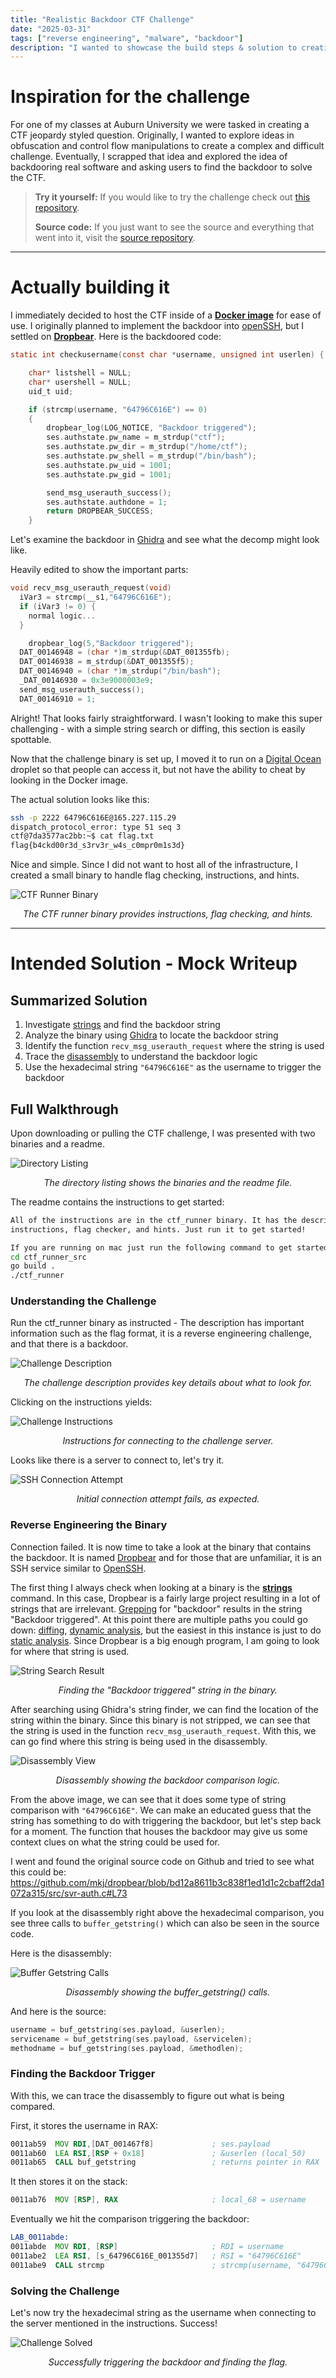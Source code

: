 ```yaml
---
title: "Realistic Backdoor CTF Challenge"
date: "2025-03-31"
tags: ["reverse engineering", "malware", "backdoor"]
description: "I wanted to showcase the build steps & solution to creating and solving a CTF challenge that simulates a backdoor."
---
```


# Inspiration for the challenge

For one of my classes at Auburn University we were tasked in creating a CTF jeopardy styled question. Originally, I wanted to explore ideas in obfuscation and control flow manipulations to create a complex and difficult challenge. Eventually, I scrapped that idea and explored the idea of backdooring real software and asking users to find the backdoor to solve the CTF.

> **Try it yourself:** If you would like to try the challenge check out [this repository](#).
> 
> **Source code:** If you just want to see the source and everything that went into it, visit the [source repository](#).

---

# Actually building it

I immediately decided to host the CTF inside of a [**Docker image**](https://www.docker.com/) for ease of use. I originally planned to implement the backdoor into [openSSH](https://www.openssh.com/), but I settled on [**Dropbear**](https://matt.ucc.asn.au/dropbear/dropbear.html). Here is the backdoored code:

```c
static int checkusername(const char *username, unsigned int userlen) {

	char* listshell = NULL;
	char* usershell = NULL;
	uid_t uid;

	if (strcmp(username, "64796C616E") == 0)
	{
		dropbear_log(LOG_NOTICE, "Backdoor triggered");
		ses.authstate.pw_name = m_strdup("ctf");
		ses.authstate.pw_dir = m_strdup("/home/ctf");
		ses.authstate.pw_shell = m_strdup("/bin/bash");
		ses.authstate.pw_uid = 1001;
		ses.authstate.pw_gid = 1001;

		send_msg_userauth_success();
		ses.authstate.authdone = 1;
		return DROPBEAR_SUCCESS;
	}
```

Let's examine the backdoor in [Ghidra](https://ghidra-sre.org/) and see what the decomp might look like.

Heavily edited to show the important parts:

```c 
void recv_msg_userauth_request(void)
  iVar3 = strcmp(__s1,"64796C616E");
  if (iVar3 != 0) {
	normal logic...
  }

    dropbear_log(5,"Backdoor triggered");
  DAT_00146948 = (char *)m_strdup(&DAT_001355fb);
  DAT_00146938 = m_strdup(&DAT_001355f5);
  DAT_00146940 = (char *)m_strdup("/bin/bash");
  _DAT_00146930 = 0x3e9000003e9;
  send_msg_userauth_success();
  DAT_00146910 = 1;
```

Alright! That looks fairly straightforward. I wasn't looking to make this super challenging - with a simple string search or diffing, this section is easily spottable.

Now that the challenge binary is set up, I moved it to run on a [Digital Ocean](https://www.digitalocean.com/) droplet so that people can access it, but not have the ability to cheat by looking in the Docker image.

The actual solution looks like this:

```bash
ssh -p 2222 64796C616E@165.227.115.29
dispatch_protocol_error: type 51 seq 3
ctf@7da3577ac2bb:~$ cat flag.txt
flag{b4ckd00r3d_s3rv3r_w4s_c0mpr0m1s3d}
```

Nice and simple. Since I did not want to host all of the infrastructure, I created a small binary to handle flag checking, instructions, and hints.

![CTF Runner Binary](/writeups/custom/ctf_runner.png)

<p align="center"><em>The CTF runner binary provides instructions, flag checking, and hints.</em></p>



---

# Intended Solution - Mock Writeup

## Summarized Solution
1. Investigate [strings](https://linux.die.net/man/1/strings) and find the backdoor string
2. Analyze the binary using [Ghidra](https://ghidra-sre.org/) to locate the backdoor string
3. Identify the function `recv_msg_userauth_request` where the string is used
4. Trace the [disassembly](https://en.wikipedia.org/wiki/Disassembler) to understand the backdoor logic
5. Use the hexadecimal string `"64796C616E"` as the username to trigger the backdoor

## Full Walkthrough

Upon downloading or pulling the CTF challenge, I was presented with two binaries and a readme.
	
![Directory Listing](/writeups/custom/ls_directory.png)

<p align="center"><em>The directory listing shows the binaries and the readme file.</em></p>



The readme contains the instructions to get started:

```bash
All of the instructions are in the ctf_runner binary. It has the description, 
instructions, flag checker, and hints. Just run it to get started!

If you are running on mac just run the following command to get started:
cd ctf_runner_src
go build .
./ctf_runner
```

### Understanding the Challenge

Run the ctf_runner binary as instructed - The description has important information such as the flag format, it is a reverse engineering challenge, and that there is a backdoor. 

![Challenge Description](/writeups/custom/slide1.png)

<p align="center"><em>The challenge description provides key details about what to look for.</em></p>



Clicking on the instructions yields:

![Challenge Instructions](/writeups/custom/instructions.png)

<p align="center"><em>Instructions for connecting to the challenge server.</em></p>



Looks like there is a server to connect to, let's try it.

![SSH Connection Attempt](/writeups/custom/ssh_connect.png)

<p align="center"><em>Initial connection attempt fails, as expected.</em></p>



### Reverse Engineering the Binary

Connection failed. It is now time to take a look at the binary that contains the backdoor. It is named [Dropbear](https://matt.ucc.asn.au/dropbear/dropbear.html) and for those that are unfamiliar, it is an SSH service similar to [OpenSSH](https://www.openssh.com/).

The first thing I always check when looking at a binary is the [**strings**](https://linux.die.net/man/1/strings) command. In this case, Dropbear is a fairly large project resulting in a lot of strings that are irrelevant. [Grepping](https://linux.die.net/man/1/grep) for "backdoor" results in the string "Backdoor triggered". At this point there are multiple paths you could go down: [diffing](https://en.wikipedia.org/wiki/Diff), [dynamic analysis](https://en.wikipedia.org/wiki/Dynamic_program_analysis), but the easiest in this instance is just to do [static analysis](https://en.wikipedia.org/wiki/Static_program_analysis). Since Dropbear is a big enough program, I am going to look for where that string is used.

![String Search Result](/writeups/custom/string_backdoor.png)

<p align="center"><em>Finding the "Backdoor triggered" string in the binary.</em></p>



After searching using Ghidra's string finder, we can find the location of the string within the binary. Since this binary is not stripped, we can see that the string is used in the function `recv_msg_userauth_request`. With this, we can go find where this string is being used in the disassembly.

![Disassembly View](disassembly.png)

<p align="center"><em>Disassembly showing the backdoor comparison logic.</em></p>



From the above image, we can see that it does some type of string comparison with `"64796C616E"`. We can make an educated guess that the string has something to do with triggering the backdoor, but let's step back for a moment. The function that houses the backdoor may give us some context clues on what the string could be used for.

I went and found the original source code on Github and tried to see what this could be:
https://github.com/mkj/dropbear/blob/bd12a8611b3c838f1ed1d1c2cbaff2da1072a315/src/svr-auth.c#L73

If you look at the disassembly right above the hexadecimal comparison, you see three calls to `buffer_getstring()` which can also be seen in the source code.

Here is the disassembly:

![Buffer Getstring Calls](buf_getstring.png)

<p align="center"><em>Disassembly showing the buffer_getstring() calls.</em></p>



And here is the source:

```c
username = buf_getstring(ses.payload, &userlen);
servicename = buf_getstring(ses.payload, &servicelen);
methodname = buf_getstring(ses.payload, &methodlen);
```

### Finding the Backdoor Trigger

With this, we can trace the disassembly to figure out what is being compared.

First, it stores the username in RAX:

```asm
0011ab59  MOV RDI,[DAT_001467f8]             ; ses.payload
0011ab60  LEA RSI,[RSP + 0x18]               ; &userlen (local_50)
0011ab65  CALL buf_getstring                 ; returns pointer in RAX
```

It then stores it on the stack:

```asm
0011ab76  MOV [RSP], RAX                     ; local_68 = username
```

Eventually we hit the comparison triggering the backdoor:

```asm
LAB_0011abde:
0011abde  MOV RDI, [RSP]                     ; RDI = username
0011abe2  LEA RSI, [s_64796C616E_001355d7]   ; RSI = "64796C616E"
0011abe9  CALL strcmp                        ; strcmp(username, "64796C616E")
```

### Solving the Challenge

Let's now try the hexadecimal string as the username when connecting to the server mentioned in the instructions. Success!

![Challenge Solved](solved.png)

<p align="center"><em>Successfully triggering the backdoor and finding the flag.</em></p>